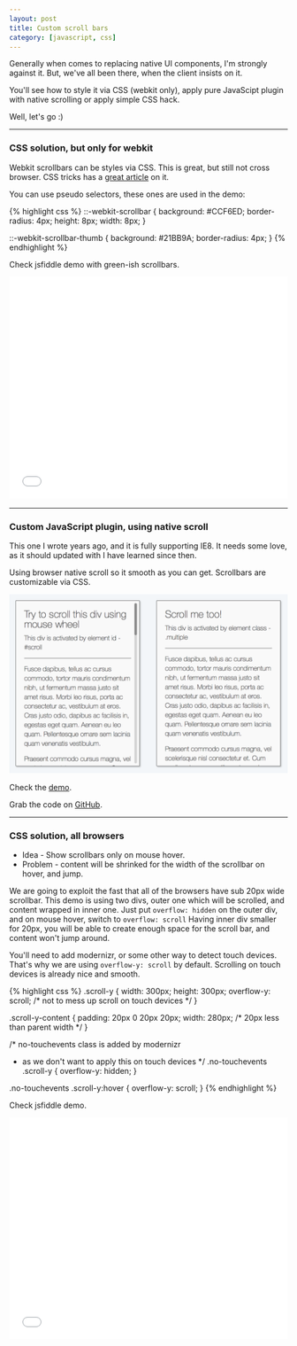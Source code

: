 ```yaml
---
layout: post
title: Custom scroll bars
category: [javascript, css]
---
```


Generally when comes to replacing native UI components, I'm strongly against it.
But, we've all been there, when the client insists on it.

You'll see how to style it via CSS (webkit only),
apply pure JavaScipt plugin with native scrolling or apply simple CSS hack.

Well, let's go :)

<!--more-->

-----

### CSS solution, but only for webkit

Webkit scrollbars can be styles via CSS. This is great, but still not cross browser.
CSS tricks has a [great article](https://css-tricks.com/custom-scrollbars-in-webkit/) on it.

You can use pseudo selectors, these ones are used in the demo:

{% highlight css %}
::-webkit-scrollbar {
  background: #CCF6ED;
  border-radius: 4px;
  height: 8px;
  width: 8px;
}

::-webkit-scrollbar-thumb {
  background: #21BB9A;
  border-radius: 4px;
}
{% endhighlight %}

Check jsfiddle demo with green-ish scrollbars.

<iframe
	width="100%"
	height="400"
	src="//jsfiddle.net/on9uho92/embedded/result,css/"
	allowfullscreen="allowfullscreen"
	frameborder="0"></iframe>

-----

### Custom JavaScript plugin, using native scroll

This one I wrote years ago, and it is fully supporting IE8. It needs some love,
as it should updated with I have learned since then.

Using browser native scroll so it smooth as you can get.
Scrollbars are customizable via CSS.

<a href="http://stanko.github.io/rocketScroll/">
  <img src="/public/img/projects/rocket-scroll.png" alt="Demo - React slider with touch support">
</a>

Check the [demo](http://stanko.github.io/rocketScroll/).

Grab the code on [GitHub](https://github.com/Stanko/rocketScroll).

-----

### CSS solution, all browsers

* Idea - Show scrollbars only on mouse hover.
* Problem - content will be shrinked for the width of the scrollbar on hover, and jump.

We are going to exploit the fast that all of the browsers have sub 20px wide scrollbar.
This demo is using two divs, outer one which will be scrolled, and content wrapped in inner one.
Just put `overflow: hidden` on the outer div, and on mouse hover, switch to `overflow: scroll`
Having inner div smaller for 20px, you will be able to create enough
space for the scroll bar, and content won't jump around.

You'll need to add modernizr, or some other way to detect touch devices.
That's why we are using `overflow-y: scroll` by default.
Scrolling on touch devices is already nice and smooth.

{% highlight css %}
.scroll-y {
  width: 300px;
  height: 300px;
  overflow-y: scroll; /* not to mess up scroll on touch devices */
}

.scroll-y-content {
  padding: 20px 0 20px 20px;
  width: 280px; /* 20px less than parent width */
}

/* no-touchevents class is added by modernizr
 * as we don't want to apply this on touch devices */
.no-touchevents .scroll-y {
    overflow-y: hidden;
}

.no-touchevents .scroll-y:hover {
    overflow-y: scroll;
}
{% endhighlight %}

Check jsfiddle demo.

<iframe
	width="100%"
	height="400"
	src="//jsfiddle.net/az220ayb/embedded/result,css,html/"
	allowfullscreen="allowfullscreen"
	frameborder="0"></iframe>




